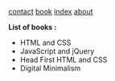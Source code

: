 [contact](https://fongiatin-21-library.netlify.app/contact)
[book](https://fongiatin-21-library.netlify.app/book)
[index](https://fongiatin-21-library.netlify.app/index)
[about](https://fongiatin-21-library.netlify.app/about)

**List of books :**
- HTML and CSS
- JavaScript and jQuery
- Head First HTML and CSS
- Digital Minimalism
